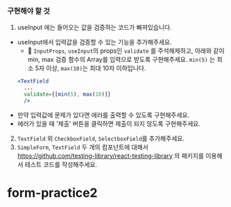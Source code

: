 ### 구현해야 할 것

1. useInput 에는 들어오는 값을 검증하는 코드가 빠져있습니다.
+ useInput에서 입력값을 검증할 수 있는 기능을 추가해주세요.
  -  `InputProps`, `useInput`의 props인 `validate` 를 주석해제하고, 아래와 같이 min, max 검증 함수의 Array를 입력으로 받도록 구현해주세요. `min(5)` 는 최소 5자 이상, `max(10)`는 최대 10자 이하입니다.
  ```jsx
  <TextField
    ...
    validate={[min(5), max(10)]}
    />
  ```
+ 만약 입력값에 문제가 있다면 에러를 출력할 수 있도록 구현해주세요.
+ 에러가 있을 때 '제출' 버튼을 클릭하면 제출이 되지 않도록 구현해주세요.

2. `TextField` 외 `CheckboxField`, `SelectboxField`를 추가해주세요.
3. `SimpleForm`, `TextField` 두 개의 컴포넌트에 대해서 https://github.com/testing-library/react-testing-library 의 패키지를 이용해서 테스트 코드를 작성해주세요.
# form-practice2
